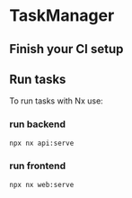 # TaskManager


## Finish your CI setup


## Run tasks

To run tasks with Nx use:

### run backend
```sh
npx nx api:serve


```

### run frontend
```sh
npx nx web:serve


```